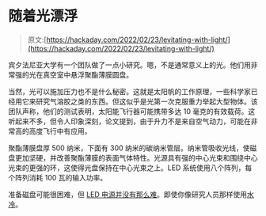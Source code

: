 # 随着光漂浮

> 原文:[https://hackaday.com/2022/02/23/levitating-with-light/](https://hackaday.com/2022/02/23/levitating-with-light/)

宾夕法尼亚大学有一个团队做了一点小研究。嗯，不是通常意义上的光。他们用非常强的光在真空室中悬浮聚酯薄膜圆盘。

当然，光可以施加压力也不是什么秘密。这就是太阳帆的工作原理，一些科学家已经用它来研究气溶胶之类的东西。但这似乎是光第一次克服重力举起大型物体。该团队声称，他们的测试表明，太阳能飞行器可能携带多达 10 毫克的有效载荷。这听起来不多，但令人印象深刻，论文提到，由于升力不是来自空气动力，可能在非常高的高度飞行中有应用。

聚酯薄膜盘厚 500 纳米，下面有 300 纳米的碳纳米管层。纳米管吸收光线，使磁盘更加坚硬，并改善聚酯薄膜的表面气体特性。光源具有强的中心光束和围绕中心光束的更强的环，这使得光盘保持在中心光束之上。LED 系统使用八个阵列，每个阵列消耗 100 瓦的输入功率。

准备磁盘可能很困难，但 [LED 电源并没有那么难](https://hackaday.com/2017/01/14/high-power-led-3d-printer-mega-flashlight/)。即使你像研究人员那样使用[水冷](https://hackaday.com/2016/09/07/water-cooled-led-light/)。